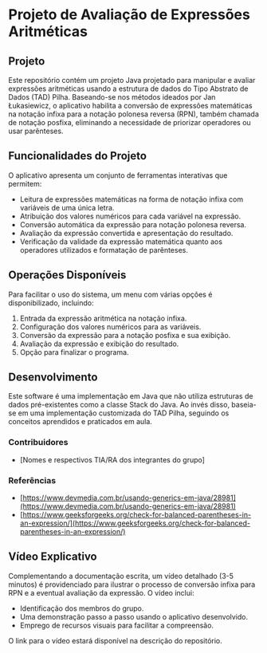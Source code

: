 # Projeto de Avaliação de Expressões Aritméticas

## Projeto

Este repositório contém um projeto Java projetado para manipular e avaliar expressões aritméticas usando a estrutura de dados do Tipo Abstrato de Dados (TAD) Pilha. Baseando-se nos métodos ideados por Jan Łukasiewicz, o aplicativo habilita a conversão de expressões matemáticas na notação infixa para a notação polonesa reversa (RPN), também chamada de notação posfixa, eliminando a necessidade de priorizar operadores ou usar parênteses. 

## Funcionalidades do Projeto

O aplicativo apresenta um conjunto de ferramentas interativas que permitem:

- Leitura de expressões matemáticas na forma de notação infixa com variáveis de uma única letra.
- Atribuição dos valores numéricos para cada variável na expressão.
- Conversão automática da expressão para notação polonesa reversa.
- Avaliação da expressão convertida e apresentação do resultado.
- Verificação da validade da expressão matemática quanto aos operadores utilizados e formatação de parênteses.

## Operações Disponíveis

Para facilitar o uso do sistema, um menu com várias opções é disponibilizado, incluindo:

1. Entrada da expressão aritmética na notação infixa.
2. Configuração dos valores numéricos para as variáveis.
3. Conversão da expressão para a notação posfixa e sua exibição.
4. Avaliação da expressão e exibição do resultado.
5. Opção para finalizar o programa.

## Desenvolvimento

Este software é uma implementação em Java que não utiliza estruturas de dados pré-existentes como a classe Stack do Java. Ao invés disso, baseia-se em uma implementação customizada do TAD Pilha, seguindo os conceitos aprendidos e praticados em aula.

### Contribuidores

- [Nomes e respectivos TIA/RA dos integrantes do grupo]

### Referências

- [https://www.devmedia.com.br/usando-generics-em-java/28981](https://www.devmedia.com.br/usando-generics-em-java/28981)
- [https://www.geeksforgeeks.org/check-for-balanced-parentheses-in-an-expression/](https://www.geeksforgeeks.org/check-for-balanced-parentheses-in-an-expression/)

## Vídeo Explicativo

Complementando a documentação escrita, um vídeo detalhado (3-5 minutos) é providenciado para ilustrar o processo de conversão infixa para RPN e a eventual avaliação da expressão. O vídeo inclui:

- Identificação dos membros do grupo.
- Uma demonstração passo a passo usando o aplicativo desenvolvido.
- Emprego de recursos visuais para facilitar a compreensão.

O link para o vídeo estará disponível na descrição do repositório.
